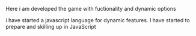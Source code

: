  Here i am developed the game with fuctionality and dynamic options
 
  
 i have started a javascript language for dynamic features.
 I have started to prepare and skilling up in JavaScript
  
      
  